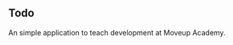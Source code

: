 ## Todo

An simple application to teach development at <a hre="https://moveuptech.com.br/academy">Moveup Academy<a>.